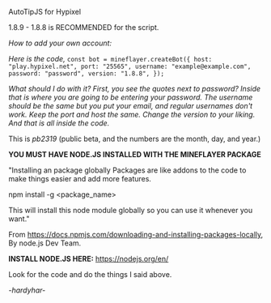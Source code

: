 AutoTipJS for Hypixel

1.8.9 - 1.8.8 is RECOMMENDED for the script.

*How to add your own account:*

*Here is the code,*
``const bot = mineflayer.createBot({
  host: "play.hypixel.net",
  port: "25565",
  username: "example@example.com",
  password: "password",
  version: "1.8.8",
});``

*What should I do with it?
First, you see the quotes next to password? Inside that is where you are going to be entering your password.
The username should be the same but you put your email, and regular usernames don't work.
Keep the port and host the same.
Change the version to your liking.
And that is all inside the code.*

This is *pb2319* (public beta, and the numbers are the month, day, and year.)

**YOU MUST HAVE NODE.JS INSTALLED WITH THE MINEFLAYER PACKAGE**

"Installing an package globally
Packages are like addons to the code to make things easier and add more features.

npm install -g <package_name>

This will install this node module globally so you can use it whenever you want."

From https://docs.npmjs.com/downloading-and-installing-packages-locally, By node.js Dev Team.

**INSTALL NODE.JS HERE:** https://nodejs.org/en/

Look for the code and do the things I said above.

*-hardyhar-*


